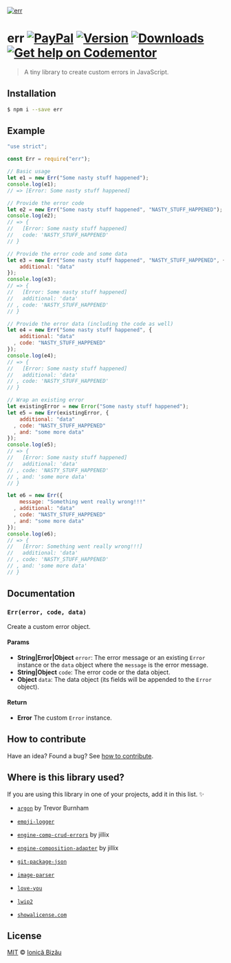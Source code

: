 [![err](http://i.imgur.com/yQF0uDO.png)](#)

# err [![PayPal](https://img.shields.io/badge/%24-paypal-f39c12.svg)][paypal-donations] [![Version](https://img.shields.io/npm/v/err.svg)](https://www.npmjs.com/package/err) [![Downloads](https://img.shields.io/npm/dt/err.svg)](https://www.npmjs.com/package/err) [![Get help on Codementor](https://cdn.codementor.io/badges/get_help_github.svg)](https://www.codementor.io/johnnyb?utm_source=github&utm_medium=button&utm_term=johnnyb&utm_campaign=github)

> A tiny library to create custom errors in JavaScript.

## Installation

```sh
$ npm i --save err
```

## Example

```js
"use strict";

const Err = require("err");

// Basic usage
let e1 = new Err("Some nasty stuff happened");
console.log(e1);
// => [Error: Some nasty stuff happened]

// Provide the error code
let e2 = new Err("Some nasty stuff happened", "NASTY_STUFF_HAPPENED");
console.log(e2);
// => {
//   [Error: Some nasty stuff happened]
//   code: 'NASTY_STUFF_HAPPENED'
// }

// Provide the error code and some data
let e3 = new Err("Some nasty stuff happened", "NASTY_STUFF_HAPPENED", {
    additional: "data"
});
console.log(e3);
// => {
//   [Error: Some nasty stuff happened]
//   additional: 'data'
// , code: 'NASTY_STUFF_HAPPENED'
// }

// Provide the error data (including the code as well)
let e4 = new Err("Some nasty stuff happened", {
    additional: "data"
  , code: "NASTY_STUFF_HAPPENED"
});
console.log(e4);
// => {
//   [Error: Some nasty stuff happened]
//   additional: 'data'
// , code: 'NASTY_STUFF_HAPPENED'
// }

// Wrap an existing error
let existingError = new Error("Some nasty stuff happened");
let e5 = new Err(existingError, {
    additional: "data"
  , code: "NASTY_STUFF_HAPPENED"
  , and: "some more data"
});
console.log(e5);
// => {
//   [Error: Some nasty stuff happened]
//   additional: 'data'
// , code: 'NASTY_STUFF_HAPPENED'
// , and: 'some more data'
// }

let e6 = new Err({
    message: "Something went really wrong!!!"
  , additional: "data"
  , code: "NASTY_STUFF_HAPPENED"
  , and: "some more data"
});
console.log(e6);
// => {
//   [Error: Something went really wrong!!!]
//   additional: 'data'
// , code: 'NASTY_STUFF_HAPPENED'
// , and: 'some more data'
// }
```

## Documentation

### `Err(error, code, data)`
Create a custom error object.

#### Params
- **String|Error|Object** `error`: The error message or an existing `Error` instance or the `data` object where the `message` is the error message.
- **String|Object** `code`: The error code or the data object.
- **Object** `data`: The data object (its fields will be appended to the `Error` object).

#### Return
- **Error** The custom `Error` instance.

## How to contribute
Have an idea? Found a bug? See [how to contribute][contributing].

## Where is this library used?
If you are using this library in one of your projects, add it in this list. :sparkles:

 - [`argon`](http://github.com/TrevorBurnham/argon) by Trevor Burnham

 - [`emoji-logger`](https://github.com/IonicaBizau/emoji-logger#readme)

 - [`engine-comp-crud-errors`](https://github.com/jillix/engine-comp-errors#readme) by jillix

 - [`engine-composition-adapter`](https://github.com/jillix/engine-composition-adapter#readme) by jillix

 - [`git-package-json`](https://github.com/IonicaBizau/git-package-json#readme)

 - [`image-parser`](https://github.com/IonicaBizau/image-parser#readme)

 - [`love-you`](https://github.com/IonicaBizau/love-you#readme)

 - [`lwip2`](https://github.com/IonicaBizau/lwip2#readme)

 - [`showalicense.com`](https://github.com/IonicaBizau/showalicense.com#readme)

## License

[MIT][license] © [Ionică Bizău][website]

[paypal-donations]: https://www.paypal.com/cgi-bin/webscr?cmd=_s-xclick&hosted_button_id=RVXDDLKKLQRJW
[donate-now]: http://i.imgur.com/6cMbHOC.png

[license]: http://showalicense.com/?fullname=Ionic%C4%83%20Biz%C4%83u%20%3Cbizauionica%40gmail.com%3E%20(http%3A%2F%2Fionicabizau.net)&year=2015#license-mit
[website]: http://ionicabizau.net
[contributing]: /CONTRIBUTING.md
[docs]: /DOCUMENTATION.md